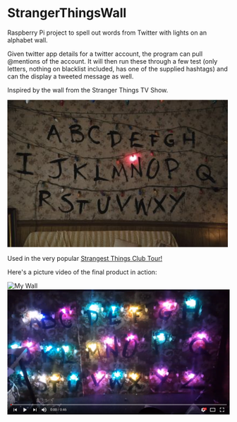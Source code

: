 # StrangerThingsWall
Raspberry Pi project to spell out words from Twitter with lights on an alphabet wall.

Given twitter app details for a twitter account, the program can pull @mentions of the account. It will then run these through a few test (only letters, nothing on blacklist included, has one of the supplied hashtags) and can the display a tweeted message as well.

Inspired by the wall from the Stranger Things TV Show.

<img src="Media/strangerthingswall.jpg" width=500 alt="Stranger Things Wall"/>

Used in the very popular [Strangest Things Club Tour!](https://twitter.com/StrangestClub)



Here's a picture video of the final product in action:

<img src="Media/mywall.jpg" width=600 alt="My Wall"/> [<img src="Media/VideoThumbnail.png" width=600 alt="Stranger Things Wall Video"/>](https://www.youtube.com/watch?v=CCySWq4zuck&list=PLb5W5r1XGXmaUkG2bbmtx1y04VAv8MTS1&index=2)
